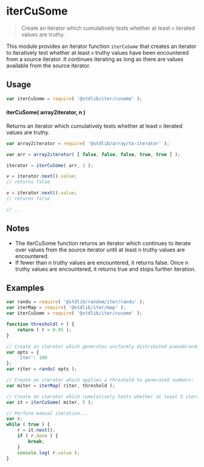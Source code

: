 <!--

@license Apache-2.0

Copyright (c) 2024 The Stdlib Authors.

Licensed under the Apache License, Version 2.0 (the "License");
you may not use this file except in compliance with the License.
You may obtain a copy of the License at

   http://www.apache.org/licenses/LICENSE-2.0

Unless required by applicable law or agreed to in writing, software
distributed under the License is distributed on an "AS IS" BASIS,
WITHOUT WARRANTIES OR CONDITIONS OF ANY KIND, either express or implied.
See the License for the specific language governing permissions and
limitations under the License.

-->

# iterCuSome

> Create an iterator which cumulatively tests whether at least `n` iterated values are truthy.

<!-- Section to include introductory text. Make sure to keep an empty line after the intro `section` element and another before the `/section` close. -->

<section class="intro">

This module provides an iterator function `iterCuSome` that creates an iterator to iteratively test whether at least `n` truthy values have been encountered from a source iterator. It continues iterating as long as there are values available from the source iterator.

</section>

<!-- /.intro -->

<!-- Package usage documentation. -->

<section class="usage">

## Usage

```javascript
var iterCuSome = require( '@stdlib/iter/cusome' );
```

#### iterCuSome( array2iterator, n )

Returns an iterator which cumulatively tests whether at least `n` iterated values are truthy.

```javascript
var array2iterator = require( '@stdlib/array/to-iterator' );

var arr = array2iterator( [ false, false, false, true, true ] );

iterator = iterCuSome( arr, 2 );

v = iterator.next().value;
// returns false

v = iterator.next().value;
// returns false

// ..
```

</section>

<!-- /.usage -->

<!-- Package usage notes. Make sure to keep an empty line after the `section` element and another before the `/section` close. -->

<section class="notes">
    
## Notes
    
- The iterCuSome function returns an iterator which continues to iterate over values from the source iterator until at least n truthy values are encountered.
- If fewer than n truthy values are encountered, it returns false. Once n truthy values are encountered, it returns true and stops further iteration.
   
</section>

<!-- /.notes -->

<!-- Package usage examples. -->

<section class="examples">

## Examples

<!-- eslint no-undef: "error" -->

```javascript
var randu = require( '@stdlib/random/iter/randu' );
var iterMap = require( '@stdlib/iter/map' );
var iterCuSome = require( '@stdlib/iter/cusome' );

function threshold( r ) {
    return ( r > 0.95 );
}

// Create an iterator which generates uniformly distributed pseudorandom numbers:
var opts = {
    'iter': 100
};
var riter = randu( opts );

// Create an iterator which applies a threshold to generated numbers:
var miter = iterMap( riter, threshold );

// Create an iterator which cumulatively tests whether at least 5 iterated values are truthy:
var it = iterCuSome( miter, 5 );

// Perform manual iteration...
var r;
while ( true ) {
    r = it.next();
    if ( r.done ) {
        break;
    }
    console.log( r.value );
}
```

</section>

<!-- /.examples -->

<!-- Section to include cited references. If references are included, add a horizontal rule *before* the section. Make sure to keep an empty line after the `section` element and another before the `/section` close. -->

<section class="references">

</section>

<!-- /.references -->

<!-- Section for related `stdlib` packages. Do not manually edit this section, as it is automatically populated. -->

<section class="related">
    
</section>

<!-- /.related -->

<!-- Section for all links. Make sure to keep an empty line after the `section` element and another before the `/section` close. -->

<section class="links">

</section>

<!-- /.links -->
